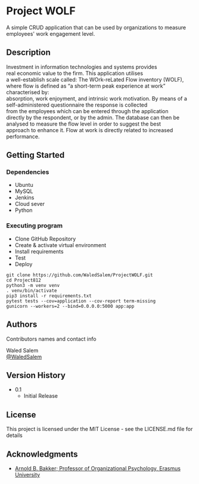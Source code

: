 # Project WOLF

A simple CRUD application that can be used by organizations to measure  
employees' work engagement level.

## Description
Investment in information technologies and systems provides  
real economic value to the firm. This application utilises  
a well-establish scale called: The WOrk-reLated Flow inventory (WOLF),  
where flow is defined as “a short-term peak experience at work”  
characterised by:  
absorption, work enjoyment,  and intrinsic work motivation.
By means of a self-administered questionnaire the response is collected  
from the employees which can be entered through the application  
directly by the respondent, or by the admin. The database can then be  
analysed to measure the flow level in order to suggest the best  
approach to enhance it. Flow at work is directly related to increased  
performance.

## Getting Started

### Dependencies

* Ubuntu
* MySQL
* Jenkins
* Cloud sever
* Python

### Executing program

* Clone GitHub Repository
* Create & activate virtual environment
* Install requirements
* Test
* Deploy

```
git clone https://github.com/WaledSalem/ProjectWOLF.git
cd Project812
python3 -m venv venv
. venv/bin/activate
pip3 install -r requirements.txt
pytest tests --cov=application --cov-report term-missing
gunicorn --workers=2 --bind=0.0.0.0:5000 app:app
```

## Authors

Contributors names and contact info

Waled Salem  
[@WaledSalem](https://www.linkedin.com/in/waled-salem-9894261ba)

## Version History

* 0.1
    * Initial Release

## License

This project is licensed under the MIT License - see the LICENSE.md file for details

## Acknowledgments

* [Arnold B. Bakker; Professor of Organizational Psychology, Erasmus University](http://www.arnoldbakker.com/flow.php)
